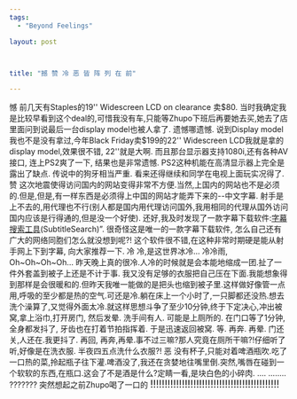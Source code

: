 ```yaml
--- 
tags: 
  - "Beyond Feelings"

layout: post



title: "撼 赞 冷 恶 皆 阵 列 在 前"

---
```

<div id="msgcns!5F971C000415D85F!582" class="bvMsg">憾
前几天有Staples的19'' Widescreen LCD on clearance 卖$80. 当时我确定我是比较早看到这个deal的,可惜我没有车,只能等Zhupo下班后再要她去买,她去了店里面问到说最后一台display model也被人拿了. 遗憾哪遗憾. 说到Display model我也不是没有拿过,今年Black Friday卖$199的22'' Widescreen LCD我就是拿的display model,效果很不错, 22''就是大啊. 而且那台显示器支持1080i,还有各种AV接口, 连上PS2爽了一下, 结果也是非常遗憾. PS2这种机能在高清显示器上完全是露出了缺点. 传说中的狗牙相当严重. 看来还得继续和同学在电视上面玩实况得了.
赞
这次地震使得访问国内的网站变得非常不方便.当然,上国内的网站也不是必须的.但是,但是,有一样东西是必须得上中国的网站才能弄下来的--中文字幕. 射手是上不去的,用代理也不行(别人都是国内用代理访问国外,我用相同的代理从国外访问国内应该是行得通的,但是没一个好使). 还好,我及时发现了一款字幕下载软件:<a href="http://redlegend.51.net/">字幕搜索工具</a>(SubtitleSearch)”. 很奇怪这是唯一的一款字幕下载软件, 怎么自己还有广大的网络同胞们怎么就没想到呢?! 这个软件很不错,在这种非常时期硬是能从射手网上下到字幕, 向大家推荐一下.
冷
冷,是这世界冰冷...
冷冷雨, Oh~Oh~Oh~Oh...
昨天晚上真的很冷.人冷的时候就是会本能地缩成一团.扯了一件外套盖到被子上还是不计于事. 我又没有足够的衣服把自己压在下面.我能想象得到那样是会很暖和的.但昨天我唯一能做的是把头也缩到被子里.这样做好像管一点用,呼吸的至少都是热的空气.可还是冷.躺在床上一个小时了,一只脚都还没热.想去洗个澡算了,又觉得外面太冷.就这样思想斗争了至少10分钟,终于下定决心,冲出被窝,拿上浴巾,打开房门, 然后发晕. 洗手间有人. 可能是上厕所的. 在门口等了1分钟, 全身都发抖了, 牙齿也在打着节拍指挥着. 于是迅速返回被窝. 等. 再奔. 再晕. 门还关,人还在.我更抖了. 再回, 再奔,再晕.事不过三嘛?那人究竟在厕所干嘛?!仔细听了听,好像是在洗衣服. 半夜四五点洗什么衣服?!
恶
没有杯子,只能对着啤酒瓶吹.吃了一口热的菜,拎起瓶子往下灌.啤酒没了,我还在贪婪地往嘴里倒.突然,嘴唇在碰到一个软软的东西,在瓶口.这会了不是酒是什么?定睛一看,是块白色的小碎肉.
....
........
???????
突然想起之前Zhupo喝了一口的
<font size="4">!!!!!!!!!!!!!!!!!!!!!!!!!!!!!!!!!!!!!!!!!!!!!</font>
</div>
